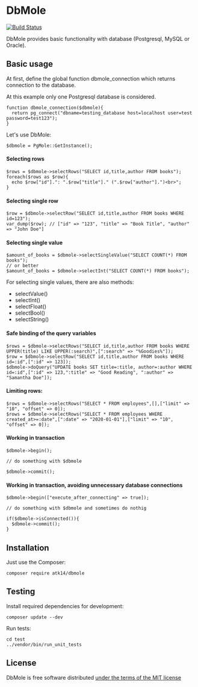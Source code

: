 DbMole
=====

[![Build Status](https://travis-ci.org/atk14/DbMole.svg?branch=master)](https://travis-ci.org/atk14/DbMole)

DbMole provides basic functionality with database (Postgresql, MySQL or Oracle).

Basic usage
-----------

At first, define the global function dbmole_connection which returns connection to the database.

At this example only one Postgresql database is considered.

    function dbmole_connection($dbmole){
      return pg_connect("dbname=testing_database host=localhost user=test password=test123");
    }

Let's use DbMole:

    $dbmole = PgMole::GetInstance();

#### Selecting rows

    $rows = $dbmole->selectRows("SELECT id,title,author FROM books");
    foreach($rows as $row){
      echo $row["id"].": ".$row["title"]." (".$row["author"].")<br>";
    }

#### Selecting single row

    $row = $dbmole->selectRow("SELECT id,title,author FROM books WHERE id=123");
    var_dump($row); // ["id" => "123", "title" => "Book Title", "author" => "John Doe"]

#### Selecting single value

    $amount_of_books = $dbmole->selectSingleValue("SELECT COUNT(*) FROM books");
    // or better
    $amount_of_books = $dbmole->selectInt("SELECT COUNT(*) FROM books");

For selecting single values, there are also methods:

- selectValue()
- selectInt()
- selectFloat()
- selectBool()
- selectString()

#### Safe binding of the query variables

    $rows = $dbmole->selectRows("SELECT id,title,author FROM books WHERE UPPER(title) LIKE UPPER(:search)",[":search" => "%Goodies%"]);
    $row = $dbmole->selectRow("SELECT id,title,author FROM books WHERE id=:id",[":id" => 123]);
    $dbmole->doQuery("UPDATE books SET title=:title, author=:author WHERE id=:id",[":id" => 123,":title" => "Good Reading", ":author" => "Samantha Doe"]);

#### Limiting rows:

    $rows = $dbmole->selectRows("SELECT * FROM employees",[],["limit" => "10", "offset" => 0]);
    $rows = $dbmole->selectRows("SELECT * FROM employees WHERE created_at>=:date",[":date" => "2020-01-01"],["limit" => "10", "offset" => 0]);

#### Working in transaction

    $dbmole->begin();

    // do something with $dbmole

    $dbmole->commit();

#### Working in transaction, avoiding unnecessary database connections

    $dbmole->begin(["execute_after_connecting" => true]);

    // do something with $dbmole and sometimes do nothig

    if($dbmole->isConnected()){
      $dbmole->commit();
    }

Installation
------------

Just use the Composer:

    composer require atk14/dbmole

Testing
-------

Install required dependencies for development:

    composer update --dev

Run tests:

    cd test
    ../vendor/bin/run_unit_tests

License
-------

DbMole is free software distributed [under the terms of the MIT license](http://www.opensource.org/licenses/mit-license)

[//]: # ( vim: set ts=2 et: )

